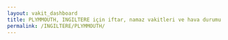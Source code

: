 ```yaml
---
layout: vakit_dashboard
title: PLYMMOUTH, INGILTERE için iftar, namaz vakitleri ve hava durumu - ilçe/eyalet seç
permalink: /INGILTERE/PLYMMOUTH/
---
```


<script type="text/javascript">
  var GLOBAL_COUNTRY = 'INGILTERE';
  var GLOBAL_CITY = 'PLYMMOUTH';
  var GLOBAL_STATE = '';
  var lat = 72;
  var lon = 21;
</script>
